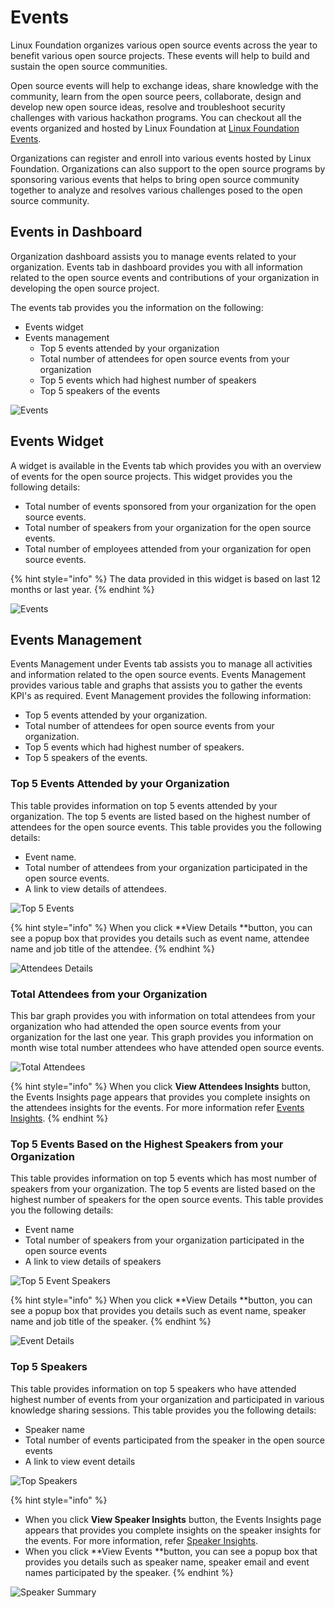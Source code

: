 # Events

Linux Foundation organizes various open source events across the year to benefit various open source projects. These events will help to build and sustain the open source communities. 

Open source events will help to exchange ideas, share knowledge with the community, learn from the open source peers, collaborate, design and develop new open source ideas, resolve and troubleshoot security challenges with various hackathon programs. You can checkout all the events organized and hosted by Linux Foundation at [Linux Foundation Events](https://events.linuxfoundation.org). 

Organizations can register and enroll into various events hosted by Linux Foundation. Organizations can also support to the open source programs by sponsoring various events that helps to bring open source community together to analyze and resolves various challenges posed to the open source community. 

## Events in Dashboard 

Organization dashboard assists you to manage events related to your organization. Events tab in dashboard provides you with all information related to the open source events and contributions of your organization in developing the open source project. 

The events tab provides you the information on the following:

* Events widget 
* Events management 
  * Top 5 events attended by your organization 
  * Total number of attendees for open source events from your organization 
  * Top 5 events which had highest number of speakers 
  * Top 5 speakers of the events

![Events ](broken-reference)

## Events Widget

A widget is available in the Events tab which provides you with an overview of events for the open source projects. This widget provides you the following details:

* Total number of events sponsored from your organization for the open source events.
* Total number of speakers from your organization for the open source events.
* Total number of employees attended from your organization for open source events.

{% hint style="info" %}
The data provided in this widget is based on last 12 months or last year.
{% endhint %}

![Events ](broken-reference)

## Events Management 

Events Management under Events tab assists you to manage all activities and information related to the open source events. Events Management provides various table and graphs that assists you to gather the events KPI's as required. Event Management provides the following information:

* Top 5 events attended by your organization.
* Total number of attendees for open source events from your organization.
* Top 5 events which had highest number of speakers.
* Top 5 speakers of the events.

### Top 5 Events Attended by your Organization

This table provides information on top 5 events attended by  your organization. The top 5 events are listed based on the highest number of attendees for the open source events. This table provides you the following details:

* Event name. 
* Total number of attendees from your organization participated in the open source events.
* A link to view details of attendees.

![Top 5 Events ](broken-reference)

{% hint style="info" %}
When you click **View Details **button, you can see a popup box that provides you details such as event name, attendee name and job title of the attendee.
{% endhint %}

![Attendees Details ](broken-reference)

### Total Attendees from your Organization 

This bar graph provides you with information on total attendees from your organization who had attended the open source events from your organization for the last one year. This graph provides you information on month wise total number attendees who have attended open source events.

![Total Attendees](broken-reference)

{% hint style="info" %}
When you click **View Attendees Insights** button, the Events Insights page appears that provides you complete insights on the attendees insights for the events.  For more information refer [Events Insights](https://docs.linuxfoundation.org/corporate-cla-console/events). 
{% endhint %}

### Top 5 Events Based on the Highest Speakers from your Organization 

This table provides information on top 5 events which has most number of speakers from your organization. The top 5 events are listed based on the highest number of speakers for the open source events. This table provides you the following details:

* Event name 
* Total number of speakers from your organization participated in the open source events
* A link to view details of speakers 

![Top 5 Event Speakers ](broken-reference)

{% hint style="info" %}
When you click **View Details **button, you can see a popup box that provides you details such as event name,  speaker name and job title of the speaker.
{% endhint %}

![Event Details ](broken-reference)

### Top 5 Speakers 

This table provides information on top 5 speakers who have attended highest number of events from your organization and participated in various knowledge sharing sessions. This table provides you the following details:

* Speaker name 
* Total number of events participated from the speaker in the open source events
* A link to view event details 

![Top Speakers ](broken-reference)

{% hint style="info" %}
* When you click **View Speaker Insights** button, the Events Insights page appears that provides you complete insights on the speaker insights for the events. For more information, refer [Speaker Insights](https://docs.linuxfoundation.org/corporate-cla-console/events/speaker-insights). 
* When you click **View Events **button, you can see a popup box that provides you details such as speaker name,  speaker email and event names participated by the speaker. 
{% endhint %}

![Speaker Summary ](broken-reference)

























